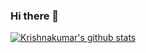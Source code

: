 ### Hi there 👋

[![Krishnakumar's github stats](https://github-readme-stats.vercel.app/api?username=krishnakumarg1984)](https://github.com/anuraghazra/github-readme-stats)

<!--
**krishnakumarg1984/krishnakumarg1984** is a ✨ _special_ ✨ repository because its `README.md` (this file) appears on your GitHub profile.

Here are some ideas to get you started:

- 🔭 I’m currently working on ...
- 🌱 I’m currently learning ...
- 👯 I’m looking to collaborate on ...
- 🤔 I’m looking for help with ...
- 💬 Ask me about ...
- 📫 How to reach me: ...
- 😄 Pronouns: ...
- ⚡ Fun fact: ...
-->
